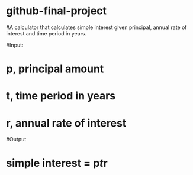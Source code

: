 # github-final-project

#A calculator that calculates simple interest given principal, annual rate of interest and time period in years.

#Input:
#   p, principal amount
#   t, time period in years
#  r, annual rate of interest
#Output
#   simple interest = p*t*r
